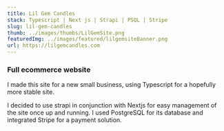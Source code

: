 ```yaml
---
title: Lil Gem Candles
stack: Typescript | Next js | Strapi | PSQL | Stripe
slug: lil-gem-candles
thumb: ../images/thumbs/LilGemSite.png
featuredImg: ../images/featured/lilgemsiteBanner.png
url: https://lilgemcandles.com
---
```


### Full ecommerce website

I made this site for a new small business, using Typescript for a hopefully more stable site.

I decided to use strapi in conjunction with Nextjs for easy management of the site once up and running.
I used PostgreSQL for its database and integrated Stripe for a payment solution.
